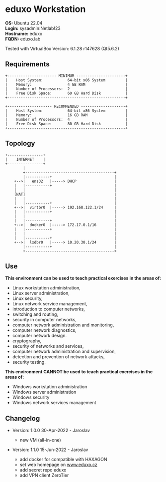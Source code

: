 # eduxo Workstation

**OS:** Ubuntu 22.04  
**Login:** sysadmin:Netlab!23  
**Hostname:** eduxo  
**FQDN:** eduxo.lab

Tested with VirtualBox Version: 6.1.28 r147628 (Qt5.6.2)  


## Requirements

```
+---------------------- MINIMUM ----------------------+
|    Host System:           64-bit x86 System         |
|    Memory:                4 GB RAM                  |
|    Number of Processors:  2                         |
|    Free Disk Space:       60 GB Hard Disk           |
+-----------------------------------------------------+

+-------------------- RECOMMENDED --------------------+
|    Host System:           64-bit x86 System         |
|    Memory:                16 GB RAM                 |
|    Number of Processors:  4                         |
|    Free Disk Space:       80 GB Hard Disk           |
+-----------------------------------------------------+
```


## Topology 
```
+----------------+
|    INTERNET    |
+----------------+
        |
        +----------------------------------------+
        |-----------+                            |
    +-->|   ens32   |-----> DHCP                 |
    |   |-----------+                            |
    |   |                                        |
    [NAT]                                        |
    |   |                                        |                               
    |   |-----------+                            |
    +-->|  virtbr0  |-----> 192.168.122.1/24     |
    |   |-----------+                            |
    |   |                                        |                                  
    |   |-----------+                            |
    +-->|  docker0  |-----> 172.17.0.1/16        |
    |   |-----------+                            |
    |   |                                        |                                  
    |   |-----------+                            |
    +-->|  lxdbr0   |-----> 10.20.30.1/24        |
        |-----------+                            |
        +----------------------------------------+
```


## Use 

**This environment can be used to teach practical exercises in the areas of:**
- Linux workstation administration,
- Linux server administration,
- Linux security,
- Linux network service management,
- introduction to computer networks,
- switching and routing,
- security in computer networks,
- computer network administration and monitoring,
- computer network diagnostics,
- computer network design.
- cryptography,
- security of networks and services,
- computer network administration and supervision,
- detection and prevention of network attacks,
- security testing.

**This environment CANNOT be used to teach practical exercises in the areas of:**
- Windows workstation administration
- Windows server administration
- Windows security
- Windows network services management


## Changelog
- Version: 1.0.0     30-Apr-2022 - Jaroslav
	- new VM (all-in-one)

- Version: 1.1.0     15-Jun-2022 - Jaroslav
	- add docker for compatible with HAXAGON
	- set web homepage on www.eduxo.cz
	- add secret repo eduxo
	- add VPN client ZeroTier

